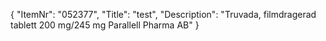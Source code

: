 {
  "ItemNr": "052377",
  "Title": "test",
  "Description": "Truvada, filmdragerad tablett 200 mg/245 mg Parallell Pharma AB"
}